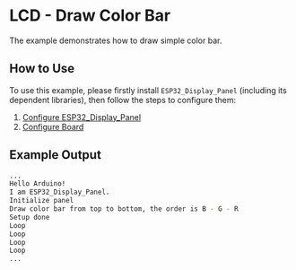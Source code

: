 # LCD - Draw Color Bar

The example demonstrates how to draw simple color bar.

## How to Use

To use this example, please firstly install `ESP32_Display_Panel` (including its dependent libraries), then follow the steps to configure them:

1. [Configure ESP32_Display_Panel](https://github.com/esp-arduino-libs/ESP32_Display_Panel#configure-esp32_display_panel)
2. [Configure Board](https://github.com/esp-arduino-libs/ESP32_Display_Panel#configure-board)

## Example Output

```bash
...
Hello Arduino!
I am ESP32_Display_Panel.
Initialize panel
Draw color bar from top to bottom, the order is B - G - R
Setup done
Loop
Loop
Loop
Loop
...
```

